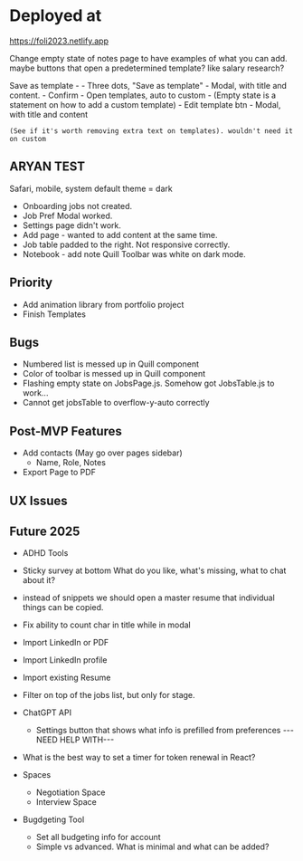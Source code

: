 # Deployed at

https://foli2023.netlify.app

Change empty state of notes page to have examples of what you can add. maybe buttons that open a predetermined template? like salary research?

Save as template - 
    - Three dots, "Save as template"
    - Modal, with title and content.
    - Confirm
    - Open templates, auto to custom
        - (Empty state is a statement on how to add a custom template)
    - Edit template btn
    - Modal, with title and content

    (See if it's worth removing extra text on templates). wouldn't need it on custom

## ARYAN TEST
Safari, mobile, system default theme = dark
-  Onboarding jobs not created. 
-  Job Pref Modal worked.
-  Settings page didn't work.
-  Add page - wanted to add content at the same time.
-  Job table padded to the right. Not responsive correctly.
-  Notebook - add note Quill Toolbar was white on dark mode. 


## Priority
-  Add animation library from portfolio project
-  Finish Templates

## Bugs
-   Numbered list is messed up in Quill component
-   Color of toolbar is messed up in Quill component
-   Flashing empty state on JobsPage.js. Somehow got JobsTable.js to work...
-   Cannot get jobsTable to overflow-y-auto correctly

## Post-MVP Features
-   Add contacts (May go over pages sidebar)
    -   Name, Role, Notes
-   Export Page to PDF

## UX Issues


## Future 2025
-   ADHD Tools
-   Sticky survey at bottom
    What do you like, what's missing, what to chat about it?
-   instead of snippets we should open a master resume that individual things can be copied.
-   Fix ability to count char in title while in modal
-   Import LinkedIn or PDF
-   Import LinkedIn profile
-   Import existing Resume
-   Filter on top of the jobs list, but only for stage.

-   ChatGPT API
    -   Settings button that shows what info is prefilled from preferences
    ---NEED HELP WITH---
-   What is the best way to set a timer for token renewal in React?

-   Spaces
    -   Negotiation Space
    -   Interview Space
-   Bugdgeting Tool
    -   Set all budgeting info for account
    -   Simple vs advanced. What is minimal and what can be added?
